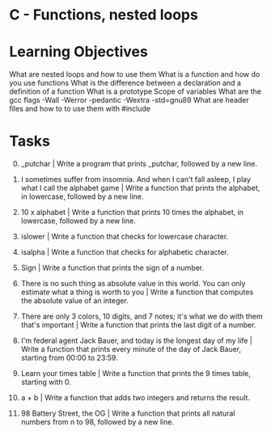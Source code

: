 # C - Functions, nested loops

# Learning Objectives
  What are nested loops and how to use them
  What is a function and how do you use functions
  What is the difference between a declaration and a definition of a function
  What is a prototype
  Scope of variables
  What are the gcc flags -Wall -Werror -pedantic -Wextra -std=gnu89
  What are header files and how to to use them with #include

# Tasks
  0. _putchar | Write a program that prints _putchar, followed by a new line.
 
  1. I sometimes suffer from insomnia. And when I can't fall asleep, I play what I call the alphabet game | Write a function that prints the alphabet, in lowercase, followed by a new line.
 
  2. 10 x alphabet | Write a function that prints 10 times the alphabet, in lowercase, followed by a new line.

  3. islower | Write a function that checks for lowercase character.

  4. isalpha | Write a function that checks for alphabetic character.

  5. Sign | Write a function that prints the sign of a number.

  6. There is no such thing as absolute value in this world. You can only estimate what a thing is worth to you | Write a function that computes the absolute value of an integer.

  7. There are only 3 colors, 10 digits, and 7 notes; it's what we do with them that's important | Write a function that prints the last digit of a number.

  8. I'm federal agent Jack Bauer, and today is the longest day of my life | Write a function that prints every minute of the day of Jack Bauer, starting from 00:00 to 23:59.

  9. Learn your times table | Write a function that prints the 9 times table, starting with 0.

  10. a + b | Write a function that adds two integers and returns the result.

  11. 98 Battery Street, the OG | Write a function that prints all natural numbers from n to 98, followed by a new line.


	


